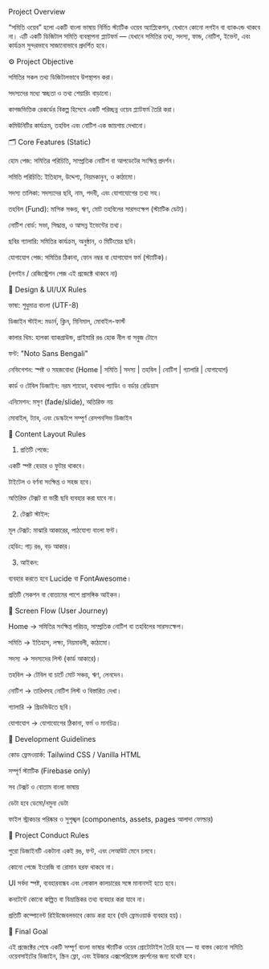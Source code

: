 Project Overview

“সমিতি ওয়েব” হলো একটি বাংলা ভাষায় নির্মিত স্ট্যাটিক ওয়েব অ্যাপ্লিকেশন, যেখানে কোনো লগইন বা ব্যাকএন্ড থাকবে না।
এটি একটি ডিজিটাল সমিতি ব্যবস্থাপনা প্ল্যাটফর্ম — যেখানে সমিতির তথ্য, সদস্য, ফান্ড, নোটিশ, ইভেন্ট, এবং কার্যক্রম সুন্দরভাবে সাজানোভাবে প্রদর্শিত হবে।


⚙️ Project Objective

সমিতির সকল তথ্য ডিজিটালভাবে উপস্থাপন করা।

সদস্যদের মধ্যে স্বচ্ছতা ও তথ্য শেয়ারিং বাড়ানো।

কাগজভিত্তিক রেকর্ডের বিকল্প হিসেবে একটি পরিচ্ছন্ন ওয়েব প্ল্যাটফর্ম তৈরি করা।

কমিউনিটির কার্যক্রম, তহবিল এবং নোটিশ এক জায়গায় দেখানো।

🗂️ Core Features (Static)

হোম পেজ: সমিতির পরিচিতি, সাম্প্রতিক নোটিশ বা আপডেটের সংক্ষিপ্ত প্রদর্শন।

সমিতি পরিচিতি: ইতিহাস, উদ্দেশ্য, নিয়মকানুন, ও কাঠামো।

সদস্য তালিকা: সদস্যদের ছবি, নাম, পদবী, এবং যোগাযোগের তথ্য সহ।

তহবিল (Fund): মাসিক সঞ্চয়, ঋণ, মোট তহবিলের সারসংক্ষেপ (স্ট্যাটিক ডেটা)।

নোটিশ বোর্ড: সভা, সিদ্ধান্ত, ও আসন্ন ইভেন্টের তথ্য।

ছবির গ্যালারি: সমিতির কার্যক্রম, অনুষ্ঠান, ও মিটিংয়ের ছবি।

যোগাযোগ পেজ: সমিতির ঠিকানা, ফোন নম্বর বা যোগাযোগ ফর্ম (স্ট্যাটিক)।

(লগইন / রেজিস্ট্রেশন পেজ এই প্রজেক্টে থাকবে না)

🧩 Design & UI/UX Rules

ভাষা: শুধুমাত্র বাংলা (UTF-8)

ডিজাইন স্টাইল: মডার্ন, ক্লিন, মিনিমাল, মোবাইল-ফার্স্ট

কালার থিম: হালকা ব্যাকগ্রাউন্ড, প্রাইমারি রঙ হোক নীল বা সবুজ টোনে

ফন্ট: "Noto Sans Bengali"

নেভিগেশন: স্পষ্ট ও সহজবোধ্য (Home | সমিতি | সদস্য | তহবিল | নোটিশ | গ্যালারি | যোগাযোগ)

কার্ড ও টেবিল ডিজাইন: নরম শ্যাডো, যথাযথ প্যাডিং ও বর্ডার রেডিয়াস

এনিমেশন: মসৃণ (fade/slide), অতিরিক্ত নয়

মোবাইল, ট্যাব, এবং ডেস্কটপে সম্পূর্ণ রেসপনসিভ ডিজাইন

📄 Content Layout Rules

1. প্রতিটি পেজে:

একটি স্পষ্ট হেডার ও ফুটার থাকবে।

টাইটেল ও বর্ণনা সংক্ষিপ্ত ও সহজ হবে।

অতিরিক্ত টেক্সট বা ভারী ছবি ব্যবহার করা যাবে না।

2. টেক্সট স্টাইল:

মূল টেক্সট: মাঝারি আকারের, পাঠযোগ্য বাংলা ফন্ট।

হেডিং: গাঢ় রঙ, বড় আকার।

3. আইকন:

ব্যবহার করতে হবে Lucide বা FontAwesome।

প্রতিটি সেকশন বা বোতামের পাশে প্রাসঙ্গিক আইকন।

🧱 Screen Flow (User Journey)

Home → সমিতির সংক্ষিপ্ত পরিচয়, সাম্প্রতিক নোটিশ বা তহবিলের সারসংক্ষেপ।

সমিতি → ইতিহাস, লক্ষ্য, নিয়মাবলী, কাঠামো।

সদস্য → সদস্যদের লিস্ট (কার্ড আকারে)।

তহবিল → টেবিল বা চার্টে মোট সঞ্চয়, ঋণ, লেনদেন।

নোটিশ → তারিখসহ নোটিশ লিস্ট ও বিস্তারিত দেখা।

গ্যালারি → গ্রিডভিউতে ছবি।

যোগাযোগ → যোগাযোগের ঠিকানা, ফর্ম ও মানচিত্র।

📏 Development Guidelines

কোড ফ্রেমওয়ার্ক: Tailwind CSS / Vanilla HTML

সম্পূর্ণ স্ট্যাটিক (Firebase only)

সব টেক্সট ও বোতাম বাংলা ভাষায়

ডেটা হবে ডেমো/নমুনা ডেটা

ফাইল স্ট্রাকচার পরিষ্কার ও সুশৃঙ্খল (components, assets, pages আলাদা ফোল্ডার)

📌 Project Conduct Rules

পুরো ডিজাইনটি একটানা একই রঙ, ফন্ট, এবং লেআউট মেনে চলবে।

কোনো পেজে ইংরেজি বা রোমান হরফ থাকবে না।

UI সর্বদা স্পষ্ট, ব্যবহারবান্ধব এবং লোকাল কালচারের সঙ্গে মানানসই হতে হবে।

কনটেন্টে কোনো কল্পিত বা বিভ্রান্তিকর তথ্য ব্যবহার করা যাবে না।

প্রতিটি কম্পোনেন্ট রিইউজেবলভাবে কোড করা হবে (যদি ফ্রেমওয়ার্ক ব্যবহার হয়)।

🎯 Final Goal

এই প্রজেক্টের শেষে একটি সম্পূর্ণ বাংলা ভাষার স্ট্যাটিক ওয়েব প্রোটোটাইপ তৈরি হবে —
যা বাস্তব কোনো সমিতি ওয়েবসাইটের ডিজাইন, স্ক্রিন ফ্লো, এবং ইউজার এক্সপেরিয়েন্স প্রদর্শনের জন্য যথেষ্ট হবে।